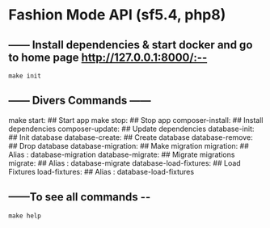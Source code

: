 <h1> Fashion Mode API (sf5.4, php8) </h1>

## —— Install dependencies & start docker and go to home page http://127.0.0.1:8000/:--
```
make init
```

## —— Divers Commands ——
make start: ## Start app 
make stop: ## Stop app
composer-install: ## Install dependencies
composer-update: ## Update dependencies
database-init: ## Init database
database-create: ## Create database
database-remove: ## Drop database
database-migration: ## Make migration
migration: ## Alias : database-migration
database-migrate: ## Migrate migrations
migrate: ## Alias : database-migrate
database-load-fixtures: ## Load Fixtures
load-fixtures: ## Alias : database-load-fixtures


## ——To see all commands --
```
make help
```




